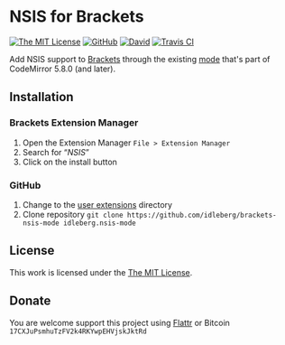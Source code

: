 # NSIS for Brackets

[![The MIT License](https://img.shields.io/badge/license-MIT-orange.svg?style=flat-square)](http://opensource.org/licenses/MIT)
[![GitHub](https://img.shields.io/github/release/idleberg/brackets-nsis-mode.svg?style=flat-square)](https://github.com/idleberg/brackets-nsis-mode/releases)
[![David](https://img.shields.io/david/dev/idleberg/brackets-nsis-mode.svg?style=flat-square)](https://david-dm.org/idleberg/brackets-nsis-mode#info=devDependencies)
[![Travis CI](https://img.shields.io/travis/idleberg/brackets-nsis-mode.svg?style=flat-square)](https://travis-ci.org/idleberg/brackets-nsis-mode)

Add NSIS support to [Brackets](http://brackets.io) through the existing [mode](https://github.com/idleberg/codemirror-nsis) that's part of CodeMirror 5.8.0 (and later).

## Installation

### Brackets Extension Manager

1. Open the Extension Manager `File > Extension Manager`
2. Search for “*NSIS*”
3. Click on the install button

### GitHub

1. Change to the [user extensions](https://github.com/adobe/brackets/wiki/Extension-Locations) directory
2. Clone repository `git clone https://github.com/idleberg/brackets-nsis-mode idleberg.nsis-mode`

## License

This work is licensed under the [The MIT License](LICENSE).

## Donate

You are welcome support this project using [Flattr](https://flattr.com/submit/auto?user_id=idleberg&url=https://github.com/idleberg/brackets-nsis-mode) or Bitcoin `17CXJuPsmhuTzFV2k4RKYwpEHVjskJktRd`